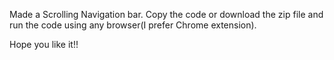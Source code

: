 Made a Scrolling Navigation bar. Copy the code or download the zip file and run the code using any browser(I prefer Chrome extension).

Hope you like it!!
